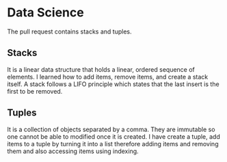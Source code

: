 # Data Science
 The pull request contains stacks and tuples. 
## Stacks
 It is a linear data structure that holds a linear, ordered sequence of elements. I learned how to add items, remove items, and create a stack itself. A stack follows a LIFO principle which states that the last insert is the first to be removed.
## Tuples
 It is a collection of objects separated by a comma. They are immutable so one cannot be able to modified once it is created. I have create a tuple, add items to a tuple by turning it into a list therefore adding items and removing them and also accessing items using indexing.




